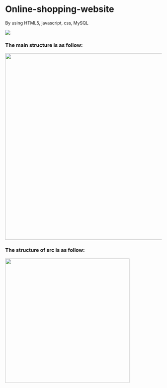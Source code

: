 # Online-shopping-website
By using HTML5, javascript, css, MySQL

<img src="https://github.com/Xinyu-Zhang9943/Natum/blob/master/home.jpg">

<h3> The main structure is as follow:</h3>
<img src="https://github.com/Xinyu-Zhang9943/Natum/blob/master/main_structure.png" width="600">

<h3> The structure of src is as follow:</h3>
<img src="https://github.com/Xinyu-Zhang9943/Natum/blob/master/src_structure.png" width="400">
